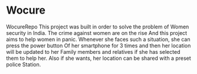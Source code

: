 # Wocure
WocureRepo
This project was built in order to solve the problem of 
Women security in India. The crime against women are on the rise 
And this project aims to help women in panic. 
Whenever she faces such a situation, she can press the power button 
Of her smartphone for 3 times and then her location will be updated to her 
Family members and relatives if she has selected them to help her.
Also if she wants, her location can be shared with a preset police 
Station.

